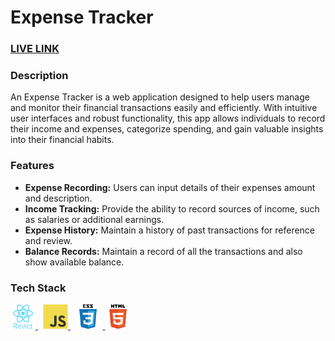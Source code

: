 <h1>Expense Tracker</h1>

<h3><a href="https://shreyanshsri.github.io/Expense-Tracker/">LIVE LINK</a></h3>

<h3>Description</h3>
<p>An Expense Tracker is a web application designed to help users manage and monitor their financial transactions easily and efficiently. With intuitive user interfaces and robust functionality, this app allows individuals to record their income and expenses, categorize spending, and gain valuable insights into their financial habits.</p>

<h3>Features</h3>
<ul>
  <li><b>Expense Recording:</b> Users can input details of their expenses amount and description.</li>
  <li><b>Income Tracking:</b> Provide the ability to record sources of income, such as salaries or additional earnings.</li>
  <li><b>Expense History:</b> Maintain a history of past transactions for reference and review.</li>
  <li><b>Balance Records:</b> Maintain a record of all the transactions and also show available balance.</li>
</ul>

<h3>Tech Stack</h3>

  <p> <a href="https://reactjs.org/" target="_blank" rel="noreferrer"> <img src="https://raw.githubusercontent.com/devicons/devicon/master/icons/react/react-original-wordmark.svg" alt="react" width="40" height="40"/> </a> &nbsp <a href="https://developer.mozilla.org/en-US/docs/Web/JavaScript" target="_blank" rel="noreferrer"><img  src="https://raw.githubusercontent.com/devicons/devicon/master/icons/javascript/javascript-original.svg" alt="javascript" width="40" height="40"/> </a> &nbsp <a href="https://www.w3schools.com/css/" target="_blank" rel="noreferrer"> <img src="https://raw.githubusercontent.com/devicons/devicon/master/icons/css3/css3-original-wordmark.svg" alt="css3" width="40" height="40"/></a>&nbsp<a href="https://www.w3.org/html/" target="_blank" rel="noreferrer"> <img src="https://raw.githubusercontent.com/devicons/devicon/master/icons/html5/html5-original-wordmark.svg" alt="html5" width="40" height="40"/> </a> </p>

